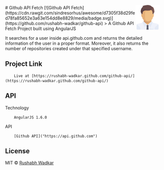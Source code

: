 <img src="images/titleIcon.png" align="right" width="80" />
# Github API Fetch [![Github API Fetch](https://cdn.rawgit.com/sindresorhus/awesome/d7305f38d29fed78fa85652e3a63e154dd8e8829/media/badge.svg)](https://github.com/rushabh-wadkar/github-api)
> A Github API Fetch Project built using AngularJS

It searches for a user inside api.github.com and returns the detailed information of the user in a proper format. Moreover, it also returns the number of repositories created under that specified username.


## Project Link
```
	Live at [https://rushabh-wadkar.github.com/github-api/](https://rushabh-wadkar.github.com/github-api/)
```
## API
Technology
```
	AngularJS 1.6.0
```
API
```
	[Github API]("https://api.github.com")
```

## License

MIT © [Rushabh Wadkar](https://github.com/rushabh-wadkar/github-api/blob/master/LICENSE)
